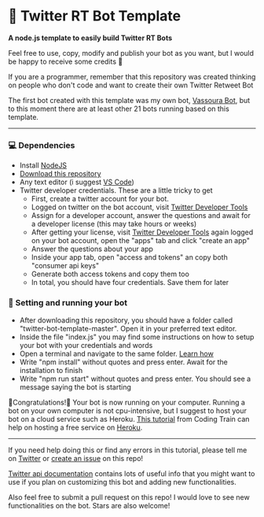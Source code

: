 # :robot: Twitter RT Bot Template

**A node.js template to easily build Twitter RT Bots**

Feel free to use, copy, modify and publish your bot as you want, but I would be happy to receive some credits :grimacing:

If you are a programmer, remember that this repository was created thinking on people who don't code and want to create their own Twitter Retweet Bot

The first bot created with this template was my own bot, [Vassoura Bot](https://twitter.com/vass_oura_bot), but to this moment there are at least other 21 bots running based on this template.

---

### :computer: Dependencies

- Install [NodeJS](https://nodejs.org/en/)
- [Download this repository](https://github.com/vassourita/twitter-bot-template/archive/master.zip)
- Any text editor (i suggest [VS Code](https://code.visualstudio.com/))
- Twitter developer credentials. These are a little tricky to get
  - First, create a twitter account for your bot.
  - Logged on twitter on the bot account, visit [Twitter Developer Tools](https://developer.twitter.com)
  - Assign for a developer account, answer the questions and await for a developer license (this may take hours or weeks)
  - After getting your license, visit [Twitter Developer Tools](developer.twitter.com) again logged on your bot account, open the "apps" tab and click "create an app"
  - Answer the questions about your app
  - Inside your app tab, open "access and tokens" an copy both "consumer api keys"
  - Generate both access tokens and copy them too
  - In total, you should have four credentials. Save them for later

### :rocket: Setting and running your bot

- After downloading this repository, you should have a folder called "twitter-bot-template-master". Open it in your preferred text editor.
- Inside the file "index.js" you may find some instructions on how to setup your bot with your credentials and words
- Open a terminal and navigate to the same folder. [Learn how](https://medium.com/@adsonrocha/como-abrir-e-navegar-entre-pastas-com-o-prompt-de-comandos-do-windows-10-68750eae8f47)
- Write "npm install" without quotes and press enter. Await for the installation to finish
- Write "npm run start" without quotes and press enter. You should see a message saying the bot is starting

:tada:Congratulations!:confetti_ball: Your bot is now running on your computer. Running a bot on your own computer is not cpu-intensive, but I suggest to host your bot on a cloud service such as Heroku. [This tutorial](https://www.youtube.com/watch?v=DwWPunpypNA) from Coding Train can help on hosting a free service on [Heroku](https://heroku.com).

---

If you need help doing this or find any errors in this tutorial, please tell me on [Twitter](https://twitter.com/vass_oura) or [create an issue](https://github.com/vassourita/twitter-bot-template/issues/new) on this repo!

[Twitter api documentation](https://developer.twitter.com/en/docs/basics/getting-started) contains lots of useful info that you might want to use if you plan on customizing this bot and adding new functionalities.

Also feel free to submit a pull request on this repo! I would love to see new functionalities on the bot. Stars are also welcome!
